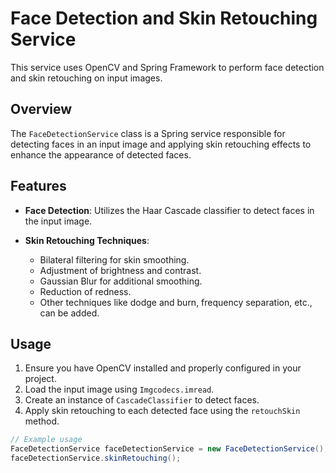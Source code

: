 # Face Detection and Skin Retouching Service

This service uses OpenCV and Spring Framework to perform face detection and skin retouching on input images.

## Overview

The `FaceDetectionService` class is a Spring service responsible for detecting faces in an input image and applying skin retouching effects to enhance the appearance of detected faces.

## Features

- **Face Detection**: Utilizes the Haar Cascade classifier to detect faces in the input image.

- **Skin Retouching Techniques**:
  - Bilateral filtering for skin smoothing.
  - Adjustment of brightness and contrast.
  - Gaussian Blur for additional smoothing.
  - Reduction of redness.
  - Other techniques like dodge and burn, frequency separation, etc., can be added.

## Usage

1. Ensure you have OpenCV installed and properly configured in your project.
2. Load the input image using `Imgcodecs.imread`.
3. Create an instance of `CascadeClassifier` to detect faces.
4. Apply skin retouching to each detected face using the `retouchSkin` method.

```java
// Example usage
FaceDetectionService faceDetectionService = new FaceDetectionService();
faceDetectionService.skinRetouching();
